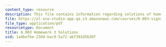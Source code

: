 ```yaml
---
content_type: resource
description: This file contains information regarding solutions of homework 3.
file: https://ol-ocw-studio-app-qa.s3.amazonaws.com/courses/6-003-signals-and-systems-fall-2011/1a4befbe23d4bac95a72abf391d5b30f_MIT6_003F11_sol03.pdf
file_type: application/pdf
resourcetype: Document
title: 6.003 Homework 3 Solutions
uid: 1a4befbe-23d4-bac9-5a72-abf391d5b30f
---
```

